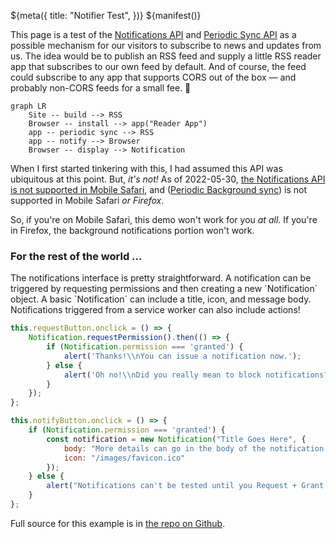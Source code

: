 ${meta({
	title: "Notifier Test",
})}
${manifest()}

This page is a test of the [Notifications API](https://developer.mozilla.org/en-US/docs/Web/API/Notifications_API) and [Periodic Sync API](https://developer.mozilla.org/en-US/docs/Web/API/Web_Periodic_Background_Synchronization_API) as a possible mechanism for our visitors to subscribe to news and updates from us. The idea would be to publish an RSS feed and supply a little RSS reader app that subscribes to our own feed by default. And of course, the feed could subscribe to any app that supports CORS out of the box &mdash; and probably non-CORS feeds for a small fee. 💸

```mermaid
graph LR
	Site -- build --> RSS
	Browser -- install --> app("Reader App")
	app -- periodic sync --> RSS
	app -- notify --> Browser
	Browser -- display --> Notification
```

When I first started tinkering with this, I had assumed this API was ubiquitous at this point. But, *it's not!* As of 2022-05-30, [the Notifications API is not supported in Mobile Safari](https://developer.mozilla.org/en-US/docs/Web/API/Notification/Notification#browser_compatibility), and ([Periodic Background sync](https://developer.mozilla.org/en-US/docs/Web/API/Web_Periodic_Background_Synchronization_API#browser_compatibility)) is not supported in Mobile Safari *or Firefox*.

So, if you're on Mobile Safari, this demo won't work for you *at all*. If you're in Firefox, the background notifications portion won't work.

### For the rest of the world ...

The notifications interface is pretty straightforward. A notification can be triggered by requesting permissions and then creating a new \`Notification\` object. A basic \`Notification\` can include a title, icon, and message body. Notifications triggered from a service worker can also include actions!

```js
this.requestButton.onclick = () => {
	Notification.requestPermission().then(() => {
		if (Notification.permission === 'granted') {
			alert('Thanks!\\nYou can issue a notification now.');
		} else {
			alert('Oh no!\\nDid you really mean to block notifications???');
		}
	});
};

this.notifyButton.onclick = () => {
	if (Notification.permission === 'granted') {
		const notification = new Notification("Title Goes Here", {
			body: "More details can go in the body of the notification. You can also specify an icon.",
			icon: "/images/favicon.ico"
		});
	} else {
		alert("Notifications can't be tested until you Request + Grant permission.\\n(You can revoke permissions later.)")
	}
};
```

<div>
	<tpdc:notificationtest></tpdc:notificationtest>
	<tpdc:subscribe></tpdc:subscribe>
</div>


Full source for this example is in [the repo on Github](https://github.com/svidgen/www.thepointless.com/blob/master/src/routes/experimental/notifier/).


<script src='index.js'></script>